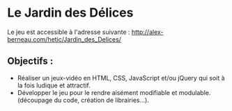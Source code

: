 # Le Jardin des Délices
Le jeu est accessible à l'adresse suivante : http://alex-berneau.com/hetic/Jardin_des_Delices/

## Objectifs :
- Réaliser un jeux-vidéo en HTML, CSS, JavaScript et/ou jQuery qui soit à la fois ludique et attractif.
- Développer le jeu pour le rendre aisément modifiable et modulable. (découpage du code, création de librairies…).
